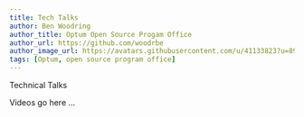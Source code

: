 ```yaml
---
title: Tech Talks
author: Ben Woodring
author_title: Optum Open Source Progam Office
author_url: https://github.com/woodrbe
author_image_url: https://avatars.githubusercontent.com/u/41133823?u=8949224230d145d69823e23dfabd101802fe3b32&v=4
tags: [Optum, open source program office]
---
```


Technical Talks

<!--truncate-->

Videos go here ...
